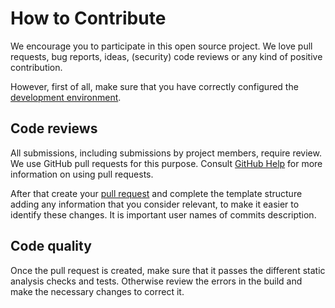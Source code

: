 # How to Contribute

We encourage you to participate in this open source project. We love pull requests, bug reports, ideas, (security) code reviews or any kind of positive contribution.

However, first of all, make sure that you have correctly configured the [development environment](https://github.com/converter/kotlin-sample-app#environment-setup).

## Code reviews

All submissions, including submissions by project members, require review. We use GitHub pull requests for this purpose. Consult [GitHub Help](https://help.github.com/articles/about-pull-requests/) for more information on using pull requests.

After that create your [pull request](https://github.com/converter/kotlin-sample-app/compare) and complete the template structure adding any information that you consider relevant, to make it easier to identify these changes. It is important user names of commits description.

## Code quality

Once the pull request is created, make sure that it passes the different static analysis checks and tests. Otherwise review the errors in the build and make the necessary changes to correct it.
